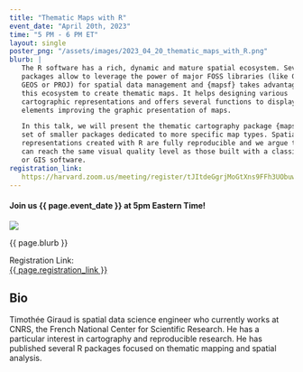 ```yaml
---
title: "Thematic Maps with R"
event_date: "April 20th, 2023"
time: "5 PM - 6 PM ET"
layout: single
poster_png: "/assets/images/2023_04_20_thematic_maps_with_R.png"
blurb: |
   The R software has a rich, dynamic and mature spatial ecosystem. Several R
   packages allow to leverage the power of major FOSS libraries (like GDAL,
   GEOS or PROJ) for spatial data management and {mapsf} takes advantage of
   this ecosystem to create thematic maps. It helps designing various
   cartographic representations and offers several functions to display layout
   elements improving the graphic presentation of maps.

   In this talk, we will present the thematic cartography package {mapsf} and a
   set of smaller packages dedicated to more specific map types. Spatial
   representations created with R are fully reproducible and we argue that they
   can reach the same visual quality level as those built with a classical mapping
   or GIS software. 
registration_link: 
   https://harvard.zoom.us/meeting/register/tJItdeGgrjMoGtXns9FFh3UObuwNpFHAsj4l 
---
```


#### Join us {{ page.event_date }} at 5pm Eastern Time!

<a href="{{ page.registration_link }}"><img src="{{ page.poster_png }}"></a>

<p>{{ page.blurb }}</p>

Registration Link: <br>
<a href="{{ page.registration_link }}">
{{ page.registration_link }}
</a>

## Bio 

Timothée Giraud is spatial data science engineer who currently works at CNRS,
the French National Center for Scientific Research. He has a particular
interest in cartography and reproducible research. He has published several R
packages focused on thematic mapping and spatial analysis.
